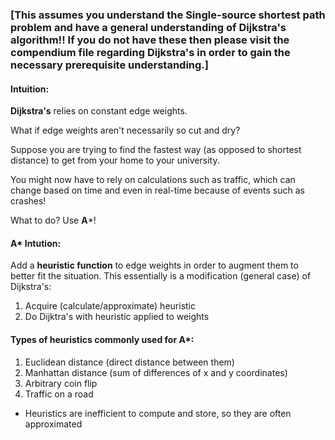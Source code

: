 ### **[This assumes you understand the Single-source shortest path problem and have a general understanding of Dijkstra's algorithm!! If you do not have these then please visit the compendium file regarding Dijkstra's in order to gain the necessary prerequisite understanding.]**

#### Intuition:
**Dijkstra's** relies on constant edge weights. 

What if edge weights aren't necessarily so cut and dry? 

Suppose you are trying to find the fastest way (as opposed to shortest distance) to get from your home to your university. 

You might now have to rely on calculations such as traffic, which can change based on time and even in real-time because of events such as crashes!

What to do? Use **A***!

#### A* Intution:
Add a **heuristic function** to edge weights in order to augment them to better fit the situation.
This essentially is a modification (general case) of Dijkstra's:
1. Acquire (calculate/approximate) heuristic
2. Do Dijktra's with heuristic applied to weights

#### Types of heuristics commonly used for A*:
1. Euclidean distance (direct distance between them)
2. Manhattan distance (sum of differences of x and y coordinates)
3. Arbitrary coin flip
4. Traffic on a road


- Heuristics are inefficient to compute and store, so they are often approximated
